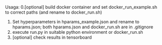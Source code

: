 Usaga: 
0.[optional] build docker container and set docker_run_example.sh to correct paths (and rename to docker_run.sh)
1. Set hyperparameters in hparams_example.json and rename to hparams.json; both hparams.json and docker_run.sh are in .gitignore
2. execute run.py in suitable python environment or docker_run.sh 
3. [optional] check results in tensorboard  
